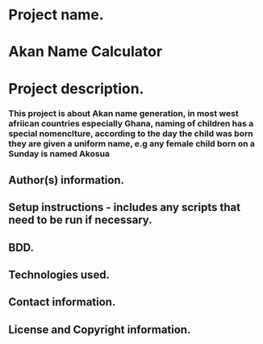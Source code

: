 # Project name.
# Akan Name Calculator
# Project description.
### This project is about Akan name generation, in most west afriican countries especially Ghana, naming of children has a special nomenclture, according to the day the child was born they are given a uniform name, e.g any female child born on a Sunday is named Akosua
## Author(s) information.
## Setup instructions - includes any scripts that need to be run if necessary.
## BDD.
## Technologies used.
## Contact information.
## License and Copyright information.